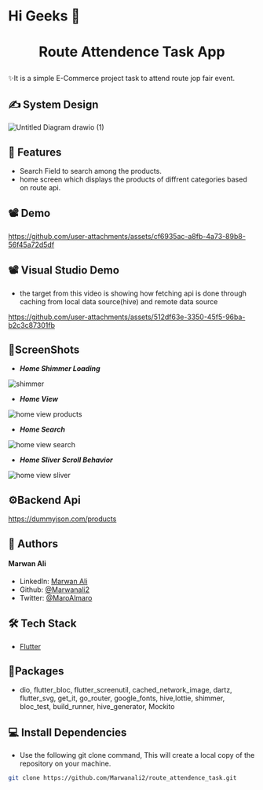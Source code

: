 # Hi Geeks 👋
# <p align="center">Route Attendence Task App</p>
  
✨It is a simple  E-Commerce project task to attend route jop fair event.
## ✍ System Design
![Untitled Diagram drawio (1)](https://github.com/user-attachments/assets/44ecaa1c-b070-4cee-99a3-c54cf0782aa5)

        
## 🧐 Features    
- Search Field to search among the products.
- home screen which displays the products of diffrent categories based on route api.

## 📽 Demo

https://github.com/user-attachments/assets/cf6935ac-a8fb-4a73-89b8-56f45a72d5df

## 📽 Visual Studio Demo
- the target from this video is showing how fetching api is done through caching from local data source(hive) and remote data source


https://github.com/user-attachments/assets/512df63e-3350-45f5-96ba-b2c3c87301fb




## 📸ScreenShots
- ***Home Shimmer Loading***

![shimmer](https://github.com/user-attachments/assets/d8dfcf5d-0417-4148-998d-539142088e2f)

- ***Home View***

![home view products](https://github.com/user-attachments/assets/e07da305-90e7-4944-8b9d-dbb257cd0576)

- ***Home Search***

![home view search](https://github.com/user-attachments/assets/beb24fda-5ddb-4116-afd4-c8d17aeccd33)

- ***Home Sliver Scroll Behavior***

![home view sliver](https://github.com/user-attachments/assets/5005774d-b81f-4a58-9c13-d167f14d0514)


## ⚙Backend Api
https://dummyjson.com/products

## 🙇 Authors
#### Marwan Ali
- LinkedIn: [Marwan Ali](https://www.linkedin.com/in/marwan-ali-309aa1219/)
- Github: [@Marwanali2](https://github.com/Marwanali2)
- Twitter: [@MaroAlmaro](https://x.com/MaroAlmaro)        

## 🛠️ Tech Stack
- [Flutter](https://flutter.dev/)
 ## 💎Packages
 - dio, flutter_bloc, flutter_screenutil, cached_network_image, dartz, flutter_svg, get_it, go_router, google_fonts, hive,lottie, shimmer, bloc_test, build_runner, hive_generator, Mockito


 ## 💻 Install Dependencies    
- Use the following git clone command, This will create a local copy of the repository on your machine.
```bash
git clone https://github.com/Marwanali2/route_attendence_task.git
```

        
